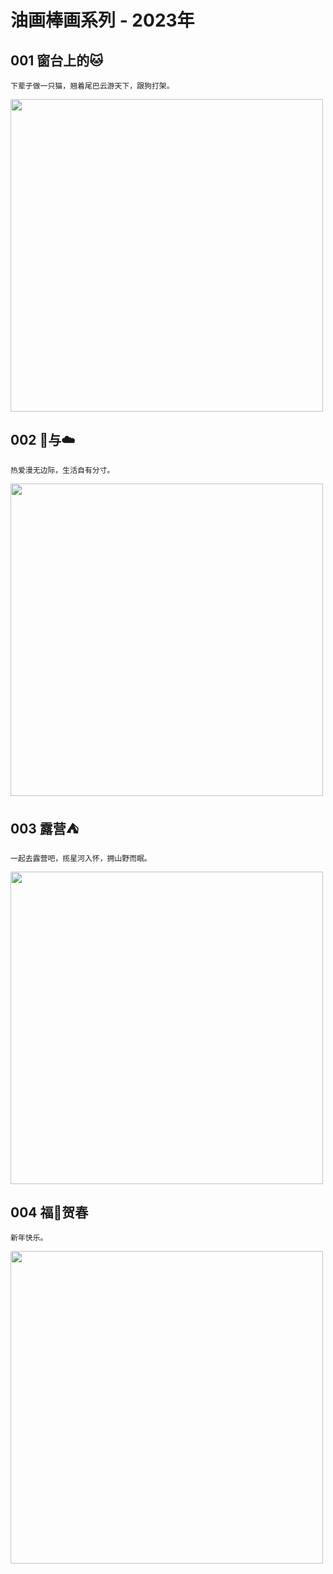 # 油画棒画系列 - 2023年


## 001 窗台上的🐱  

```
下辈子做一只猫，翘着尾巴云游天下，跟狗打架。
```   

<img src="/images/draw/img.png" alt="" width="500" />  

## 002 🐳与☁️    

```
热爱漫无边际，生活自有分寸。  
```

<img src="/images/draw/img_1.png" alt="" width="500" />  

## 003 露营⛺️   

```
一起去露营吧，揽星河入怀，拥山野而眠。  
```

<img src="/images/draw/img_2.png" alt="" width="500" />  

## 004 福🐰贺春  

```
新年快乐。
```

<img src="/images/draw/img_3.png" alt="" width="500" />     

